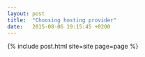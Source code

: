 ```yaml
---
layout: post
title:  "Choosing hosting provider"
date:   2015-08-06 19:15:45 +0200
---
```

{% include post.html site=site page=page %}

